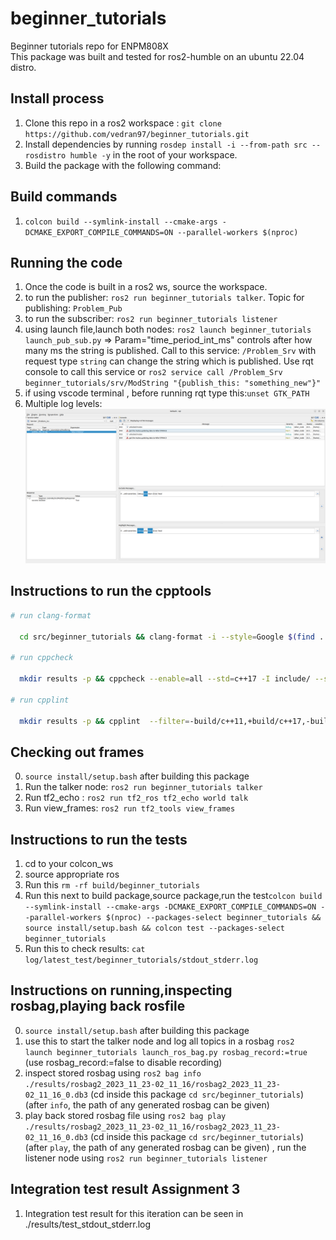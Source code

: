 # beginner_tutorials

Beginner tutorials repo for ENPM808X<br>
This package was built and tested for ros2-humble on an ubuntu 22.04 distro.<br>

## Install process

1. Clone this repo in a ros2 workspace : ```git clone https://github.com/vedran97/beginner_tutorials.git```
2. Install dependencies by running ```rosdep install -i --from-path src --rosdistro humble -y``` in the root of your workspace.
3. Build the package with the following command:

## Build commands

1. ```colcon build --symlink-install --cmake-args -DCMAKE_EXPORT_COMPILE_COMMANDS=ON --parallel-workers $(nproc)```

## Running the code

1. Once the code is built in a ros2 ws, source the workspace.
2. to run the publisher: ```ros2 run beginner_tutorials talker```. Topic for publishing: ```Problem_Pub```
3. to run the subscriber: ```ros2 run beginner_tutorials listener```
4. using launch file,launch both nodes: ```ros2 launch beginner_tutorials launch_pub_sub.py``` => Param="time_period_int_ms" controls after how many ms the string is published.
Call to this service: ```/Problem_Srv``` with request type ```string``` can change the string which is published. Use rqt console to call this service or ```ros2 service call /Problem_Srv beginner_tutorials/srv/ModString "{publish_this: "something_new"}"```
5. if using vscode terminal , before running rqt type this:```unset GTK_PATH```
6. Multiple log levels:
![IM](./MultipleLogLevels.png "MultipleLogLevels:")

## Instructions to run the cpptools

```bash
# run clang-format

  cd src/beginner_tutorials && clang-format -i --style=Google $(find . -name *.cpp -o -name *.hpp | grep -vE -e "^(./build/|./install/|./log/)") && cd -

# run cppcheck

  mkdir results -p && cppcheck --enable=all --std=c++17 -I include/ --suppress=missingInclude --inline-suppr $( find . -name *.cpp | grep -vE -e "^(./build/|./install/|./log/)" ) &> results/cppcheck

# run cpplint

  mkdir results -p && cpplint  --filter=-build/c++11,+build/c++17,-build/namespaces,-build/include_order $( find . -name *.cpp | grep -vE -e "^(./build/|./install/|./log/)" ) &> results/cpplint

```

## Checking out frames

0. ```source install/setup.bash``` after building this package
1. Run the talker node: ```ros2 run beginner_tutorials talker```
2. Run tf2_echo : ```ros2 run tf2_ros tf2_echo world talk```
3. Run view_frames: ```ros2 run tf2_tools view_frames```

## Instructions to run the tests

1. cd to your colcon_ws
2. source appropriate ros
3. Run this ```rm -rf build/beginner_tutorials```
4. Run this next to build package,source package,run the test```colcon build --symlink-install --cmake-args -DCMAKE_EXPORT_COMPILE_COMMANDS=ON --parallel-workers $(nproc) --packages-select beginner_tutorials && source install/setup.bash && colcon test --packages-select beginner_tutorials```
5. Run this to check results: ```cat log/latest_test/beginner_tutorials/stdout_stderr.log```

## Instructions on running,inspecting rosbag,playing back rosfile

0. ```source install/setup.bash``` after building this package
1. use this to start the talker node and log all topics in a rosbag ```ros2 launch beginner_tutorials launch_ros_bag.py rosbag_record:=true``` (use rosbag_record:=false to disable recording)
2. inspect stored rosbag using ```ros2 bag info ./results/rosbag2_2023_11_23-02_11_16/rosbag2_2023_11_23-02_11_16_0.db3``` (cd inside this package ```cd src/beginner_tutorials```) (after ```info```, the path of any generated rosbag can be given)
3. play back stored rosbag file using ```ros2 bag play ./results/rosbag2_2023_11_23-02_11_16/rosbag2_2023_11_23-02_11_16_0.db3``` (cd inside this package ```cd src/beginner_tutorials```) (after ```play```, the path of any generated rosbag can be given) , run the listener node using ```ros2 run beginner_tutorials listener```

## Integration test result Assignment 3

1. Integration test result for this iteration can be seen in ./results/test_stdout_stderr.log
